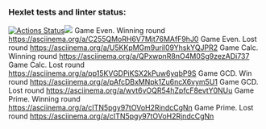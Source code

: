 ### Hexlet tests and linter status:
[![Actions Status](https://github.com/MarieTask/java-project-61/workflows/hexlet-check/badge.svg)](https://github.com/MarieTask/java-project-61/actions)<a href="https://codeclimate.com/github/MarieTask/java-project-61/maintainability"><img src="https://api.codeclimate.com/v1/badges/d3be10858f3ae4e331d0/maintainability" /></a>
Game Even. Winning round https://asciinema.org/a/C255QMoRH6V7Mjt76MAfF9hJ0
Game Even. Lost round https://asciinema.org/a/U5KKpMGm9uril09YhskYQJPR2
Game Calc. Winning round https://asciinema.org/a/QPxwpnR8nO4M0Sg9zezADi737
Game Calc. Lost round https://asciinema.org/a/pp15KVGDPiKSX2kPuw6yqbP9S
Game GCD. Win round https://asciinema.org/a/pAfcDBxMNpk1Zu6ncX6vym5U1
Game GCD. Lost round https://asciinema.org/a/wvt6vOQR54hZpfcF8evtY0NUu
Game Prime. Winning round https://asciinema.org/a/cITN5pgy97tOVoH2RjndcCgNn
Game Prime. Lost round https://asciinema.org/a/cITN5pgy97tOVoH2RjndcCgNn
